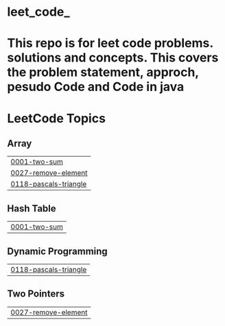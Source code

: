 # leet_code_

<h1>This repo is for leet code problems. solutions and concepts. This covers the problem statement, approch, pesudo Code and Code in java</h1>

<!---LeetCode Topics Start-->
# LeetCode Topics
## Array
|  |
| ------- |
| [0001-two-sum](https://github.com/TheCoder30ec4/leet_code_/tree/master/0001-two-sum) |
| [0027-remove-element](https://github.com/TheCoder30ec4/leet_code_/tree/master/0027-remove-element) |
| [0118-pascals-triangle](https://github.com/TheCoder30ec4/leet_code_/tree/master/0118-pascals-triangle) |
## Hash Table
|  |
| ------- |
| [0001-two-sum](https://github.com/TheCoder30ec4/leet_code_/tree/master/0001-two-sum) |
## Dynamic Programming
|  |
| ------- |
| [0118-pascals-triangle](https://github.com/TheCoder30ec4/leet_code_/tree/master/0118-pascals-triangle) |
## Two Pointers
|  |
| ------- |
| [0027-remove-element](https://github.com/TheCoder30ec4/leet_code_/tree/master/0027-remove-element) |
<!---LeetCode Topics End-->